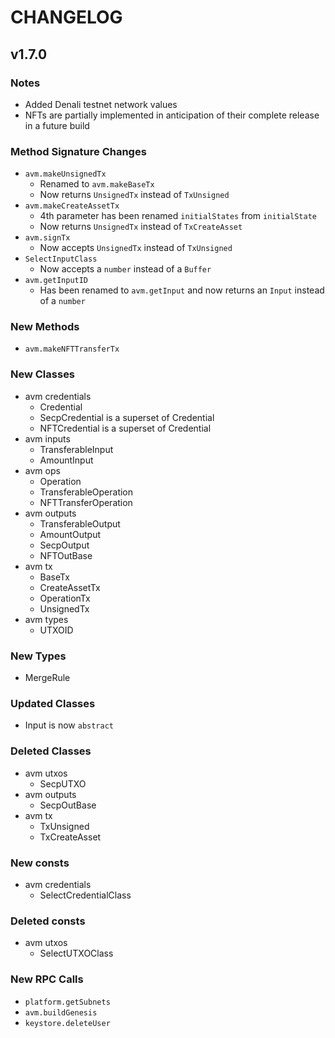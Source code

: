 # CHANGELOG



## v1.7.0

### Notes

* Added Denali testnet network values
* NFTs are partially implemented in anticipation of their complete release in a future build

### Method Signature Changes

* `avm.makeUnsignedTx`
  * Renamed to `avm.makeBaseTx`
  * Now returns `UnsignedTx` instead of `TxUnsigned`
* `avm.makeCreateAssetTx`
  * 4th parameter has been renamed `initialStates` from `initialState`
  * Now returns `UnsignedTx` instead of `TxCreateAsset`
* `avm.signTx` 
  * Now accepts `UnsignedTx` instead of `TxUnsigned`
* `SelectInputClass`
  * Now accepts a `number` instead of a `Buffer`
* `avm.getInputID`
  * Has been renamed to `avm.getInput` and now returns an `Input` instead of a `number`

### New Methods

* `avm.makeNFTTransferTx`

### New Classes

* avm credentials
  * Credential
  * SecpCredential is a superset of Credential
  * NFTCredential is a superset of Credential
* avm inputs
  * TransferableInput
  * AmountInput
* avm ops
  * Operation
  * TransferableOperation
  * NFTTransferOperation
* avm outputs
  * TransferableOutput
  * AmountOutput
  * SecpOutput
  * NFTOutBase
* avm tx
  * BaseTx
  * CreateAssetTx
  * OperationTx
  * UnsignedTx
* avm types
  * UTXOID

### New Types

* MergeRule

### Updated Classes

* Input is now `abstract`

### Deleted Classes

* avm utxos
  * SecpUTXO
* avm outputs
  * SecpOutBase
* avm tx
  * TxUnsigned
  * TxCreateAsset

### New consts

* avm credentials
  * SelectCredentialClass

### Deleted consts

* avm utxos
  * SelectUTXOClass

### New RPC Calls

* `platform.getSubnets`
* `avm.buildGenesis`
* `keystore.deleteUser`
